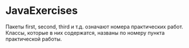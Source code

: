 # JavaExercises

Пакеты first, second, third и т.д. означают номера практических работ. Классы, которые в них содержатся, названы по номеру пункта практической работы.
